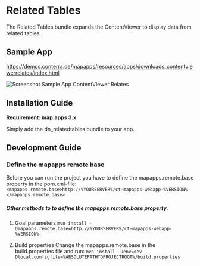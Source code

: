 # Related Tables
The Related Tables bundle expands the ContentViewer to display data from related tables.

Sample App
------------------
https://demos.conterra.de/mapapps/resources/apps/downloads_contentviewerrelates/index.html

![Screenshot Sample App ContentViewer Relates](https://github.com/conterra/mapapps-contentviewer-relates/blob/master/Screenshot.PNG)

Installation Guide
------------------
**Requirement: map.apps 3.x**

Simply add the dn_relatedtables bundle to your app.

Development Guide
------------------
### Define the mapapps remote base
Before you can run the project you have to define the mapapps.remote.base property in the pom.xml-file:
`<mapapps.remote.base>http://%YOURSERVER%/ct-mapapps-webapp-%VERSION%</mapapps.remote.base>`

##### Other methods to to define the mapapps.remote.base property.
1. Goal parameters
`mvn install -Dmapapps.remote.base=http://%YOURSERVER%/ct-mapapps-webapp-%VERSION%`

2. Build properties
Change the mapapps.remote.base in the build.properties file and run:
`mvn install -Denv=dev -Dlocal.configfile=%ABSOLUTEPATHTOPROJECTROOT%/build.properties`
